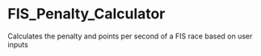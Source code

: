 # FIS_Penalty_Calculator
Calculates the penalty and points per second of a FIS race based on user inputs
